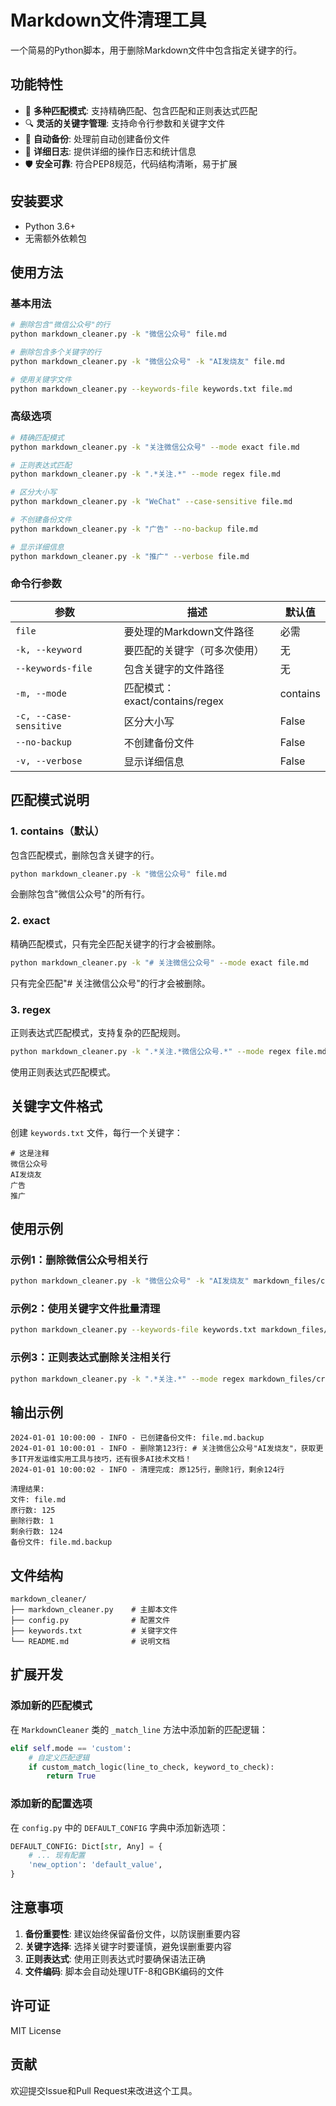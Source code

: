 # Markdown文件清理工具

一个简易的Python脚本，用于删除Markdown文件中包含指定关键字的行。

## 功能特性

- 🎯 **多种匹配模式**: 支持精确匹配、包含匹配和正则表达式匹配
- 🔍 **灵活的关键字管理**: 支持命令行参数和关键字文件
- 💾 **自动备份**: 处理前自动创建备份文件
- 📝 **详细日志**: 提供详细的操作日志和统计信息
- 🛡️ **安全可靠**: 符合PEP8规范，代码结构清晰，易于扩展

## 安装要求

- Python 3.6+
- 无需额外依赖包

## 使用方法

### 基本用法

```bash
# 删除包含"微信公众号"的行
python markdown_cleaner.py -k "微信公众号" file.md

# 删除包含多个关键字的行
python markdown_cleaner.py -k "微信公众号" -k "AI发烧友" file.md

# 使用关键字文件
python markdown_cleaner.py --keywords-file keywords.txt file.md
```

### 高级选项

```bash
# 精确匹配模式
python markdown_cleaner.py -k "关注微信公众号" --mode exact file.md

# 正则表达式匹配
python markdown_cleaner.py -k ".*关注.*" --mode regex file.md

# 区分大小写
python markdown_cleaner.py -k "WeChat" --case-sensitive file.md

# 不创建备份文件
python markdown_cleaner.py -k "广告" --no-backup file.md

# 显示详细信息
python markdown_cleaner.py -k "推广" --verbose file.md
```

### 命令行参数

| 参数 | 描述 | 默认值 |
|------|------|--------|
| `file` | 要处理的Markdown文件路径 | 必需 |
| `-k, --keyword` | 要匹配的关键字（可多次使用） | 无 |
| `--keywords-file` | 包含关键字的文件路径 | 无 |
| `-m, --mode` | 匹配模式：exact/contains/regex | contains |
| `-c, --case-sensitive` | 区分大小写 | False |
| `--no-backup` | 不创建备份文件 | False |
| `-v, --verbose` | 显示详细信息 | False |

## 匹配模式说明

### 1. contains（默认）
包含匹配模式，删除包含关键字的行。

```bash
python markdown_cleaner.py -k "微信公众号" file.md
```
会删除包含"微信公众号"的所有行。

### 2. exact
精确匹配模式，只有完全匹配关键字的行才会被删除。

```bash
python markdown_cleaner.py -k "# 关注微信公众号" --mode exact file.md
```
只有完全匹配"# 关注微信公众号"的行才会被删除。

### 3. regex
正则表达式匹配模式，支持复杂的匹配规则。

```bash
python markdown_cleaner.py -k ".*关注.*微信公众号.*" --mode regex file.md
```
使用正则表达式匹配模式。

## 关键字文件格式

创建 `keywords.txt` 文件，每行一个关键字：

```
# 这是注释
微信公众号
AI发烧友
广告
推广
```

## 使用示例

### 示例1：删除微信公众号相关行

```bash
python markdown_cleaner.py -k "微信公众号" -k "AI发烧友" markdown_files/craXcel.md
```

### 示例2：使用关键字文件批量清理

```bash
python markdown_cleaner.py --keywords-file keywords.txt markdown_files/craXcel.md
```

### 示例3：正则表达式删除关注相关行

```bash
python markdown_cleaner.py -k ".*关注.*" --mode regex markdown_files/craXcel.md
```

## 输出示例

```
2024-01-01 10:00:00 - INFO - 已创建备份文件: file.md.backup
2024-01-01 10:00:01 - INFO - 删除第123行: # 关注微信公众号"AI发烧友"，获取更多IT开发运维实用工具与技巧，还有很多AI技术文档！
2024-01-01 10:00:02 - INFO - 清理完成: 原125行，删除1行，剩余124行

清理结果:
文件: file.md
原行数: 125
删除行数: 1
剩余行数: 124
备份文件: file.md.backup
```

## 文件结构

```
markdown_cleaner/
├── markdown_cleaner.py    # 主脚本文件
├── config.py              # 配置文件
├── keywords.txt           # 关键字文件
└── README.md              # 说明文档
```

## 扩展开发

### 添加新的匹配模式

在 `MarkdownCleaner` 类的 `_match_line` 方法中添加新的匹配逻辑：

```python
elif self.mode == 'custom':
    # 自定义匹配逻辑
    if custom_match_logic(line_to_check, keyword_to_check):
        return True
```

### 添加新的配置选项

在 `config.py` 中的 `DEFAULT_CONFIG` 字典中添加新选项：

```python
DEFAULT_CONFIG: Dict[str, Any] = {
    # ... 现有配置
    'new_option': 'default_value',
}
```

## 注意事项

1. **备份重要性**: 建议始终保留备份文件，以防误删重要内容
2. **关键字选择**: 选择关键字时要谨慎，避免误删重要内容
3. **正则表达式**: 使用正则表达式时要确保语法正确
4. **文件编码**: 脚本会自动处理UTF-8和GBK编码的文件

## 许可证

MIT License

## 贡献

欢迎提交Issue和Pull Request来改进这个工具。
